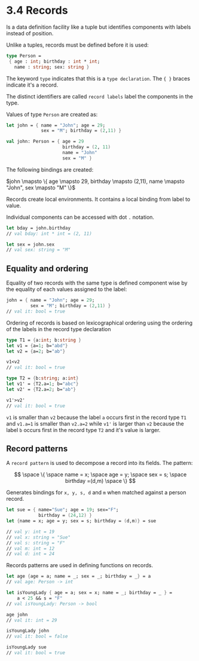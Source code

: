 ﻿# 3.4 Records

Is a data definition facility like a tuple but identifies components with labels instead of position.

Unlike a tuples, records must be defined before it is used:

```fsharp
type Person =
 { age : int; birthday : int * int;
   name : string; sex: string }
```

The keyword `type` indicates that this is a `type declaration`. The `{ }` braces indicate it's a record.

The distinct identifiers are called `record labels` label the components in the type.

Values of type `Person` are created as:

```fsharp
let john = { name = "John"; age = 29;
             sex = "M"; birthday = (2,11) }

val john: Person = { age = 29
                     birthday = (2, 11)
                     name = "John"
                     sex = "M" }
```

The following bindings are created:

$john \mapsto \{ age \mapsto 29, birthday \mapsto (2,11), name \mapsto "John", sex \mapsto "M" \}$

Records create local environments. It contains a local binding from label to value.

Individual components can be accessed with dot `.` notation.

```fsharp
let bday = john.birthday
// val bday: int * int = (2, 11)

let sex = john.sex
// val sex: string = "M"
```

## Equality and ordering

Equality of two records with the same type is defined component wise by the equality of each values assigned to the label:

```fsharp
john = { name = "John"; age = 29;
         sex = "M"; birthday = (2,11) }
// val it: bool = true
```

Ordering of records is based on lexicographical ordering using the ordering of the labels in the record type declaration

```fsharp
type T1 = {a:int; b:string }
let v1 = {a=1; b="abd"}
let v2 = {a=2; b="ab"}

v1<v2
// val it: bool = true

type T2 = {b:string; a:int}
let v1' = {T2.a=1; b="abc"}
let v2' = {T2.a=2; b="ab"}

v1'>v2'
// val it: bool = true
```

`v1` is smaller than `v2` because the label `a` occurs first in the record type `T1` and `v1.a=1` is smaller than `v2.a=2` while `v1'` is larger than `v2` because the label `b` occurs first in the record type `T2` and it's value is larger.

## Record patterns

A `record pattern` is used to decompose a record into its fields. The pattern:

$$
\space \{ \space name = x; \space age = y; \space sex = s; \space birthday =(d,m) \space \}
$$

Generates bindings for `x, y, s, d` and `m` when matched against a person record.

```fsharp
let sue = { name="Sue"; age = 19; sex="F";
            birthday = (24,12) }
let {name = x; age = y; sex = s; birthday = (d,m)} = sue

// val y: int = 19
// val x: string = "Sue"
// val s: string = "F"
// val m: int = 12
// val d: int = 24
```

Records patterns are used in defining functions on records.

```fsharp
let age {age = a; name = _; sex = _; birthday = _} = a
// val age: Person -> int

let isYoungLady { age = a; sex = x; name = _; birthday = _ } =
    a < 25 && s = "F"
// val isYoungLady: Person -> bool

age john
// val it: int = 29

isYoungLady john
// val it: bool = false

isYoungLady sue
// val it: bool = true
```
